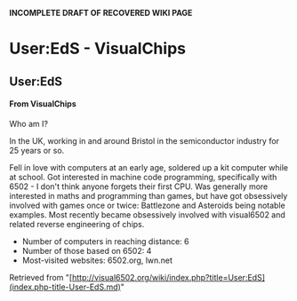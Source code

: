 **INCOMPLETE DRAFT OF RECOVERED WIKI PAGE**

# User:EdS - VisualChips

## User:EdS

#### From VisualChips

Who am I?

In the UK, working in and around Bristol in the semiconductor industry for 25 years or so.

Fell in love with computers at an early age, soldered up a kit computer while at school. Got interested in machine code programming, specifically with 6502 - I don't think anyone forgets their first CPU.  Was generally more interested in maths and programming than games, but have got obsessively involved with games once or twice: Battlezone and Asteroids being notable examples.  Most recently became obsessively involved with visual6502 and related reverse engineering of chips.

- Number of computers in reaching distance: 6
- Number of those based on 6502: 4
- Most-visited websites: 6502.org, lwn.net

Retrieved from "[http://visual6502.org/wiki/index.php?title=User:EdS](index.php-title-User-EdS.md)"

